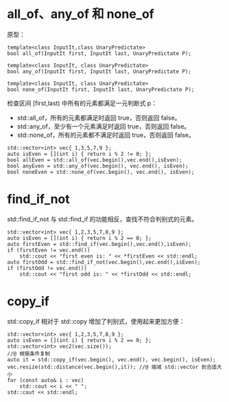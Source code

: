 # all_of、any_of 和 none_of

原型：

```
template<class InputIt,class UnaryPredictate>
bool all_of(InputIt first, InputIt last, UnaryPredictate P);

template<class InputIt, class UnaryPredictate>
bool any_of(InputIt first, InputIt last, UnaryPredictate P);

template<class InputIt, class UnaryPredictate>
bool none_of(InputIt first, InputIt last, UnaryPredictate P);
```

检查区间 [first,last) 中所有的元素都满足一元判断式 p：

- std::all_of，所有的元素都满足时返回 true，否则返回 false。
- std::any_of，至少有一个元素满足时返回 true，否则返回 false。
- std::none_of，所有的元素都不满足时返回 true，否则返回 false。

```
std::vector<int> vec{ 1,3,5,7,9 };
auto isEven = [](int i) { return i % 2 != 0; };
bool allEven = std::all_of(vec.begin(),vec.end(),isEven);
bool anyEven = std::any_of(vec.begin(), vec.end(), isEven);
bool noneEven = std::none_of(vec.begin(), vec.end(), isEven);
```

# find_if_not 

std::find_if_not 与 std::find_if 的功能相反，查找不符合判别式的元素。

```
std::vector<int> vec{ 1,2,3,5,7,8,9 };
auto isEven = [](int i) { return i % 2 == 0; };
auto firstEven = std::find_if(vec.begin(),vec.end(),isEven);
if (firstEven != vec.end())
	std::cout << "first even is: " << *firstEven << std::endl;
auto firstOdd = std::find_if_not(vec.begin(),vec.end(),isEven);
if (firstOdd != vec.end())
	std::cout << "first odd is: " << *firstOdd << std::endl;
```

# copy_if

std::copy_if 相对于  std::copy 增加了判别式，使用起来更加方便：

```
std::vector<int> vec{ 1,2,3,5,7,8,9 };
auto isEven = [](int i) { return i % 2 == 0; };
std::vector<int> vec2(vec.size());
//@ 根据条件复制
auto it = std::copy_if(vec.begin(), vec.end(), vec.begin(), isEven);
vec.resize(std::distance(vec.begin(),it)); //@ 缩减 std::vector 到合适大小
for (const auto& i : vec)
	std::cout << i << " ";
std::cout << std::endl;
```






















